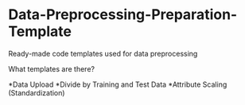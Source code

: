 # Data-Preprocessing-Preparation-Template
 Ready-made code templates used for data preprocessing
 
What templates are there?

*Data Upload
*Divide by Training and Test Data
*Attribute Scaling (Standardization)
